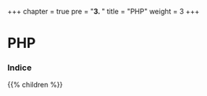 +++
chapter = true
pre = "<b>3. </b>"
title = "PHP"
weight = 3
+++

# PHP

### Indice
{{% children  %}}